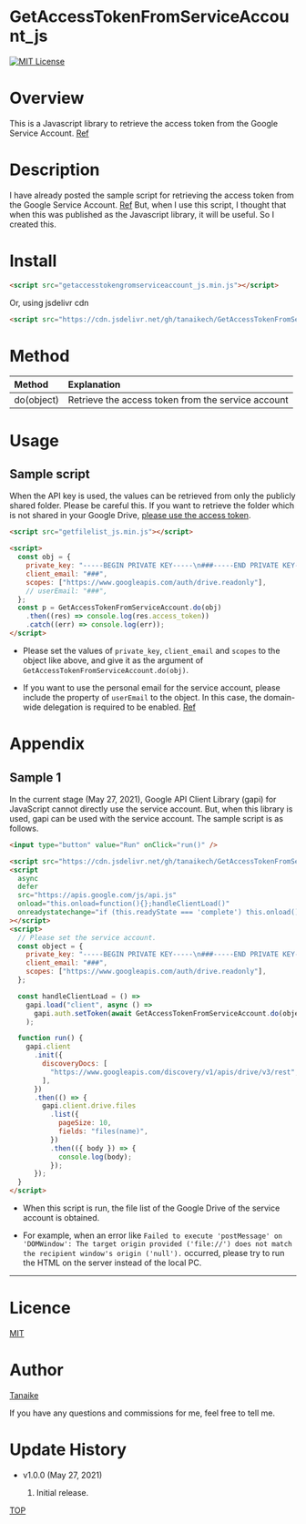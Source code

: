 # GetAccessTokenFromServiceAccount_js

[![MIT License](http://img.shields.io/badge/license-MIT-blue.svg?style=flat)](LICENCE)

<a name="top"></a>

# Overview

This is a Javascript library to retrieve the access token from the Google Service Account. [Ref](https://cloud.google.com/iam/docs/service-accounts)

# Description

I have already posted the sample script for retrieving the access token from the Google Service Account. [Ref](https://tanaikech.github.io/2020/12/19/retrieving-access-token-for-service-account-using-javascript/) But, when I use this script, I thought that when this was published as the Javascript library, it will be useful. So I created this.

# Install

```html
<script src="getaccesstokengromserviceaccount_js.min.js"></script>
```

Or, using jsdelivr cdn

```html
<script src="https://cdn.jsdelivr.net/gh/tanaikech/GetAccessTokenFromServiceAccount_js@master/getaccesstokengromserviceaccount_js.min.js"></script>
```

<a name="method"></a>

# Method

| Method     | Explanation                                        |
| :--------- | :------------------------------------------------- |
| do(object) | Retrieve the access token from the service account |

<a name="usage"></a>

# Usage

## Sample script

When the API key is used, the values can be retrieved from only the publicly shared folder. Please be careful this. If you want to retrieve the folder which is not shared in your Google Drive, [please use the access token](#useaccesstoken).

```html
<script src="getfilelist_js.min.js"></script>

<script>
  const obj = {
    private_key: "-----BEGIN PRIVATE KEY-----\n###-----END PRIVATE KEY-----\n",
    client_email: "###",
    scopes: ["https://www.googleapis.com/auth/drive.readonly"],
    // userEmail: "###",
  };
  const p = GetAccessTokenFromServiceAccount.do(obj)
    .then((res) => console.log(res.access_token))
    .catch((err) => console.log(err));
</script>
```

- Please set the values of `private_key`, `client_email` and `scopes` to the object like above, and give it as the argument of `GetAccessTokenFromServiceAccount.do(obj)`.

- If you want to use the personal email for the service account, please include the property of `userEmail` to the object. In this case, the domain-wide delegation is required to be enabled. [Ref](https://developers.google.com/identity/protocols/oauth2/service-account#creatinganaccount)

# Appendix

## Sample 1

In the current stage (May 27, 2021), Google API Client Library (gapi) for JavaScript cannot directly use the service account. But, when this library is used, gapi can be used with the service account. The sample script is as follows.

```html
<input type="button" value="Run" onClick="run()" />

<script src="https://cdn.jsdelivr.net/gh/tanaikech/GetAccessTokenFromServiceAccount_js@master/getaccesstokengromserviceaccount_js.min.js"></script>
<script
  async
  defer
  src="https://apis.google.com/js/api.js"
  onload="this.onload=function(){};handleClientLoad()"
  onreadystatechange="if (this.readyState === 'complete') this.onload()"
></script>
<script>
  // Please set the service account.
  const object = {
    private_key: "-----BEGIN PRIVATE KEY-----\n###-----END PRIVATE KEY-----\n",
    client_email: "###",
    scopes: ["https://www.googleapis.com/auth/drive.readonly"],
  };

  const handleClientLoad = () =>
    gapi.load("client", async () =>
      gapi.auth.setToken(await GetAccessTokenFromServiceAccount.do(object))
    );

  function run() {
    gapi.client
      .init({
        discoveryDocs: [
          "https://www.googleapis.com/discovery/v1/apis/drive/v3/rest",
        ],
      })
      .then(() => {
        gapi.client.drive.files
          .list({
            pageSize: 10,
            fields: "files(name)",
          })
          .then(({ body }) => {
            console.log(body);
          });
      });
  }
</script>
```

- When this script is run, the file list of the Google Drive of the service account is obtained.

- For example, when an error like `Failed to execute 'postMessage' on 'DOMWindow': The target origin provided ('file://') does not match the recipient window's origin ('null').` occurred, please try to run the HTML on the server instead of the local PC.

---

<a name="licence"></a>

# Licence

[MIT](licence)

<a name="author"></a>

# Author

[Tanaike](https://tanaikech.github.io/about/)

If you have any questions and commissions for me, feel free to tell me.

<a name="updatehistory"></a>

# Update History

- v1.0.0 (May 27, 2021)

  1. Initial release.

[TOP](#top)
